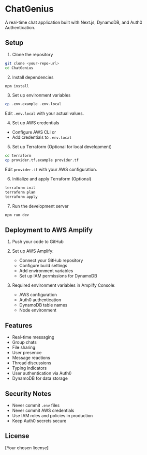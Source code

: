 # ChatGenius

A real-time chat application built with Next.js, DynamoDB, and Auth0 Authentication.

## Setup

1. Clone the repository
```bash
git clone <your-repo-url>
cd ChatGenius
```

2. Install dependencies
```bash
npm install
```

3. Set up environment variables
```bash
cp .env.example .env.local
```
Edit `.env.local` with your actual values.

4. Set up AWS credentials
- Configure AWS CLI or
- Add credentials to `.env.local`

5. Set up Terraform (Optional for local development)
```bash
cd terraform
cp provider.tf.example provider.tf
```
Edit `provider.tf` with your AWS configuration.

6. Initialize and apply Terraform (Optional)
```bash
terraform init
terraform plan
terraform apply
```

7. Run the development server
```bash
npm run dev
```

## Deployment to AWS Amplify

1. Push your code to GitHub
2. Set up AWS Amplify:
   - Connect your GitHub repository
   - Configure build settings
   - Add environment variables
   - Set up IAM permissions for DynamoDB

3. Required environment variables in Amplify Console:
   - AWS configuration
   - Auth0 authentication
   - DynamoDB table names
   - Node environment

## Features

- Real-time messaging
- Group chats
- File sharing
- User presence
- Message reactions
- Thread discussions
- Typing indicators
- User authentication via Auth0
- DynamoDB for data storage

## Security Notes

- Never commit `.env` files
- Never commit AWS credentials
- Use IAM roles and policies in production
- Keep Auth0 secrets secure

## License

[Your chosen license] 